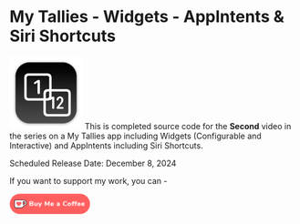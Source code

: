 # My Tallies - Widgets - AppIntents & Siri Shortcuts

![mac128](Images/mac128.png) This is completed source code for the **Second** video in the series on a My Tallies app including Widgets (Configurable and Interactive) and AppIntents including Siri Shortcuts.

Scheduled Release Date: December 8, 2024

If you want to support my work, you can - </br>

<a href='https://ko-fi.com/Z8Z22WRVG' target='_blank'><img height='36' style='border:0px;height:36px;' src='Images/kofi3.png' border='0' alt='Buy Me a Coffee at ko-fi.com' /></a>

